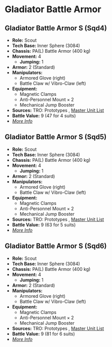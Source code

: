 # Gladiator Battle Armor 

## Gladiator Battle Armor S (Sqd4) 

- **Role:** Scout 
- **Tech Base:** Inner Sphere (3084) 
- **Chassis:** PA(L) Battle Armor (400 kg) 
- **Movement:** 4 
  - **Jumping:** 1 
- **Armor:** 2 (Standard) 
- **Manipulators:** 
  - Armored Glove (right) 
  - Battle Claw w/ Vibro-Claw (left) 
- **Equipment:** 
  - Magnetic Clamps 
  - Anti-Personnel Mount × 2 
  - Mechanical Jump Booster 
- **Sources:** TRO: Prototypes , [Master Unit List](http://masterunitlist.info/Unit/Details/4215) 
- **Battle Value:** 9 (47 for 4 suits) 
- [*More Info*](gladiator_battle_armor/gladiator_battle_armor_s_sqd4.md) 

## Gladiator Battle Armor S (Sqd5) 

- **Role:** Scout 
- **Tech Base:** Inner Sphere (3084) 
- **Chassis:** PA(L) Battle Armor (400 kg) 
- **Movement:** 4 
  - **Jumping:** 1 
- **Armor:** 2 (Standard) 
- **Manipulators:** 
  - Armored Glove (right) 
  - Battle Claw w/ Vibro-Claw (left) 
- **Equipment:** 
  - Magnetic Clamps 
  - Anti-Personnel Mount × 2 
  - Mechanical Jump Booster 
- **Sources:** TRO: Prototypes , [Master Unit List](http://masterunitlist.info/Unit/Details/8619) 
- **Battle Value:** 9 (63 for 5 suits) 
- [*More Info*](gladiator_battle_armor/gladiator_battle_armor_s_sqd5.md) 

## Gladiator Battle Armor S (Sqd6) 

- **Role:** Scout 
- **Tech Base:** Inner Sphere (3084) 
- **Chassis:** PA(L) Battle Armor (400 kg) 
- **Movement:** 4 
  - **Jumping:** 1 
- **Armor:** 2 (Standard) 
- **Manipulators:** 
  - Armored Glove (right) 
  - Battle Claw w/ Vibro-Claw (left) 
- **Equipment:** 
  - Magnetic Clamps 
  - Anti-Personnel Mount × 2 
  - Mechanical Jump Booster 
- **Sources:** TRO: Prototypes , [Master Unit List](http://masterunitlist.info/Unit/Details/8983) 
- **Battle Value:** 9 (81 for 6 suits) 
- [*More Info*](gladiator_battle_armor/gladiator_battle_armor_s_sqd6.md) 

